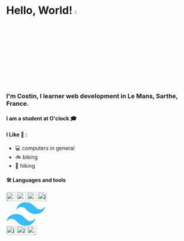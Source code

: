# Hello, World! <a href="https://www.gautamkrishnar.com/"><img src="https://media.giphy.com/media/hvRJCLFzcasrR4ia7z/giphy.gif" width="5%"></a>  

### I'm Costin, I learner web development in Le Mans, Sarthe, France.
  
#### I am a student at O'clock 🎓

#### I Like 🧡 :
-  💻 computers in general
-  🚲 biking
-  🥾 hiking



#### 🛠️ Languages and tools
<div>
<img src="https://devicons.railway.app/i/html5.svg" alt="html5" width="24" height="24"/>
<img src="https://devicons.railway.app/i/css3.svg" alt="css3" width="24" height="24"/>
<img src="https://devicons.railway.app/i/sass.svg" alt="sass" width="24" height="24"/>
<img src="https://devicons.railway.app/i/javascript.svg" alt="javascript" width="24" height="24"/>
<svg xmlns="http://www.w3.org/2000/svg" fill="none" viewBox="0 0 202 25">
  <path fill-rule="evenodd" clip-rule="evenodd" d="M20.832 0c-5.556 0-9.028 2.778-10.417 8.333 2.084-2.777 4.514-3.82 7.292-3.125 1.585.397 2.718 1.546 3.971 2.819 2.043 2.073 4.407 4.473 9.57 4.473 5.556 0 9.028-2.778 10.417-8.333-2.083 2.777-4.514 3.819-7.291 3.125-1.585-.397-2.718-1.546-3.972-2.82C28.359 2.4 25.995 0 20.832 0ZM10.417 12.5C4.86 12.5 1.389 15.276 0 20.832c2.083-2.778 4.514-3.82 7.292-3.125 1.584.396 2.717 1.546 3.971 2.818C13.306 22.6 15.67 25 20.833 25c5.556 0 9.028-2.777 10.417-8.333-2.084 2.778-4.514 3.82-7.292 3.125-1.585-.396-2.717-1.546-3.971-2.819-2.043-2.073-4.407-4.473-9.57-4.473Z" fill="#38BDF8"/></svg>
<img src="https://devicons.railway.app/i/php.svg" alt="javascript" width="24" height="24"/>
<img src="https://devicons.railway.app/i/nginx.svg" alt="javascript" width="24" height="24"/>
<img src="https://www.vectorlogo.zone/logos/sqlite/sqlite-icon.svg" alt="sqlite" width="24" height="24"/>
</div>
